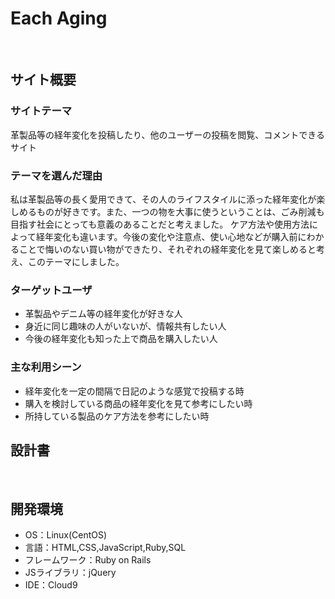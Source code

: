 # Each Aging
​
## サイト概要
### サイトテーマ
革製品等の経年変化を投稿したり、他のユーザーの投稿を閲覧、コメントできるサイト
​
### テーマを選んだ理由
私は革製品等の長く愛用できて、その人のライフスタイルに添った経年変化が楽しめるものが好きです。また、一つの物を大事に使うということは、ごみ削減も目指す社会にとっても意義のあることだと考えました。
ケア方法や使用方法によって経年変化も違います。今後の変化や注意点、使い心地などが購入前にわかることで悔いのない買い物ができたり、それぞれの経年変化を見て楽しめると考え、このテーマにしました。
​
### ターゲットユーザ
- 革製品やデニム等の経年変化が好きな人
- 身近に同じ趣味の人がいないが、情報共有したい人
- 今後の経年変化も知った上で商品を購入したい人
​
### 主な利用シーン
- 経年変化を一定の間隔で日記のような感覚で投稿する時
- 購入を検討している商品の経年変化を見て参考にしたい時
- 所持している製品のケア方法を参考にしたい時

## 設計書

​
## 開発環境
- OS：Linux(CentOS)
- 言語：HTML,CSS,JavaScript,Ruby,SQL
- フレームワーク：Ruby on Rails
- JSライブラリ：jQuery
- IDE：Cloud9
